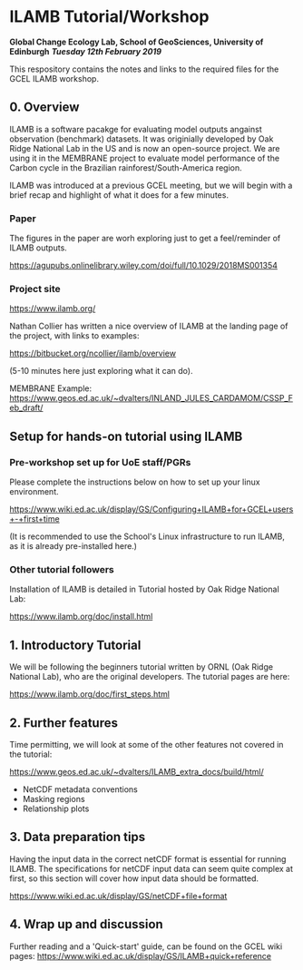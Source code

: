 # ILAMB Tutorial/Workshop 

**Global Change Ecology Lab, School of GeoSciences, University of Edinburgh**
***Tuesday 12th February 2019***

This respository contains the notes and links to the required files for the GCEL ILAMB workshop.

## 0. Overview

ILAMB is a software pacakge for evaluating model outputs angainst observation (benchmark) datasets. It was originially developed by Oak Ridge National Lab in the US and is now an open-source project. We are using it in the MEMBRANE project to evaluate model performance of the Carbon cycle in the Brazilian rainforest/South-America region.

ILAMB was introduced at a previous GCEL meeting, but we will begin with a brief recap and highlight of what it does for a few minutes.

### Paper

The figures in the paper are worh exploring just to get a feel/reminder of ILAMB outputs.

https://agupubs.onlinelibrary.wiley.com/doi/full/10.1029/2018MS001354

### Project site

https://www.ilamb.org/

Nathan Collier has written a nice overview of ILAMB at the landing page of the project, with links to examples:

https://bitbucket.org/ncollier/ilamb/overview

(5-10 minutes here just exploring what it can do).

MEMBRANE Example: https://www.geos.ed.ac.uk/~dvalters/INLAND_JULES_CARDAMOM/CSSP_Feb_draft/

## Setup for hands-on tutorial using ILAMB

### Pre-workshop set up for UoE staff/PGRs

Please complete the instructions below on how to set up your linux environment.

https://www.wiki.ed.ac.uk/display/GS/Configuring+ILAMB+for+GCEL+users+-+first+time

(It is recommended to use the School's Linux infrastructure to run ILAMB, as it is already pre-installed here.)

### Other tutorial followers

Installation of ILAMB is detailed in Tutorial hosted by Oak Ridge National Lab:

https://www.ilamb.org/doc/install.html

## 1. Introductory Tutorial

We will be following the beginners tutorial written by ORNL (Oak Ridge National Lab), who are the original developers. The tutorial pages are here:

https://www.ilamb.org/doc/first_steps.html

## 2. Further features

Time permitting, we will look at some of the other features not covered in the tutorial:

https://www.geos.ed.ac.uk/~dvalters/ILAMB_extra_docs/build/html/

 - NetCDF metadata conventions
 - Masking regions
 - Relationship plots

## 3. Data preparation tips

Having the input data in the correct netCDF format is essential for running ILAMB. The specifications for netCDF input data can seem quite complex at first, so this section will cover how input data should be formatted.

https://www.wiki.ed.ac.uk/display/GS/netCDF+file+format

## 4. Wrap up and discussion

Further reading and a 'Quick-start' guide, can be found on the GCEL wiki pages: https://www.wiki.ed.ac.uk/display/GS/ILAMB+quick+reference



